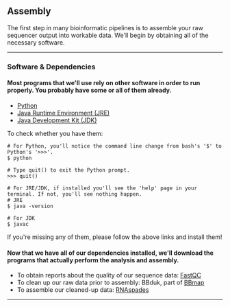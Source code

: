 ## Assembly

The first step in many bioinformatic pipelines is to assemble your raw sequencer output into workable data. We'll begin by obtaining all of the necessary software.

----

### Software & Dependencies  
#### Most programs that we'll use rely on other software in order to run properly. You probably have some or all of them already. 
 
- [Python]()
- [Java Runtime Environment (JRE)](https://www.java.com/en/)
- [Java Development Kit (JDK)](http://www.oracle.com/technetwork/java/javase/downloads/index.html)

To check whether you have them:
```
# For Python, you'll notice the command line change from bash's '$' to Python's '>>>'. 
$ python

# Type quit() to exit the Python prompt.
>>> quit()
```
```
# For JRE/JDK, if installed you'll see the 'help' page in your terminal. If not, you'll see nothing happen.
# JRE
$ java -version

# For JDK
$ javac
```
If you're missing any of them, please follow the above links and install them!

#### Now that we have all of our dependencies installed, we'll download the programs that actually perform the analysis and assembly. 

- To obtain reports about the quality of our sequence data: [FastQC](http://www.bioinformatics.babraham.ac.uk/projects/fastqc/)
- To clean up our raw data prior to assembly: BBduk, part of [BBmap](https://sourceforge.net/projects/bbmap/)
- To assemble our cleaned-up data: [RNAspades](http://cab.spbu.ru/software/rnaspades/)

----
